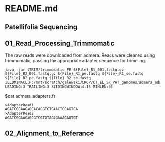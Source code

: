 # README.md 
Patellifolia Sequencing
-
01_Read_Processing_Trimmomatic
-
  The raw reads were downloaded from admera. Reads were cleaned using trimmomatic, passing the appropriate adapter sequence for               trimming.
```
java -jar $TRIM/trimmomatic PE ${File}_R1_001.fastq.gz ${File}_R2_001.fastq.gz ${File}_R1_pe.fastq ${File}_R1_se.fastq ${File}_R2_pe.fastq ${File}_R2_se.fastq ILLUMINACLIP:/mnt/scratch/galewski/CROP/CT_EL_SR_PAT_genomes/admera_adapters.fa:2:30:10 LEADING:3 TRAILING:3 SLIDINGWINDOW:4:15 MINLEN:36
```
$cat admera_adapters.fa
```
>AdapterRead1
AGATCGGAAGAGCACACGTCTGAACTCCAGTCA
>AdapterRead2
AGATCGGAAGAGCGTCGTGTAGGGAAAGAGTGT
```
02_Alignment_to_Referance
-













